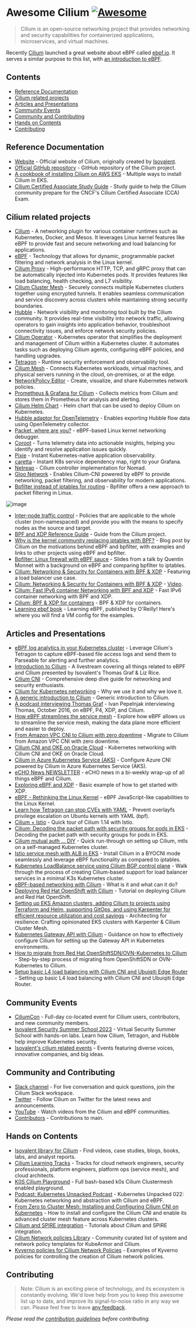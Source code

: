 # Awesome Cilium [![Awesome](https://awesome.re/badge.svg)](https://github.com/sindresorhus/awesome)

> Cilium is an open-source networking project that provides networking and security capabilities for containerized applications, microservices, and virtual machines.

Recently [Cilium](https://docs.cilium.io/en/stable) launched a great website about eBPF called [ebpf.io](https://ebpf.io/). It serves a similar purpose to this list, with [an introduction to eBPF](https://ebpf.io/what-is-ebpf).

## Contents

- [Reference Documentation](#reference-documentation)
- [Cilium related projects](#cilium-related-projects)
- [Articles and Presentations](#articles-and-presentations)
- [Community Events](#community-events)
- [Community and Contributing](#community-and-contributing)
- [Hands on Contents](#hands-on-contents)
- [Contributing](#contributing)

## Reference Documentation

- [Website](https://cilium.io) - Official website of Cilium, originally created by [Isovalent](https://isovalent.com/).
- [Official GitHub repository](https://github.com/cilium) - GitHub repository of the Cilium project.
- [A cookbook of installing Cilium on AWS EKS](https://github.com/littlejo/cilium-eks-cookbook) - Multiple ways to install Cilium in EKS.
- [Cilium Certified Associate Study Guide](https://github.com/isovalent/CCA-Study-Guide) - Study guide to help the Cilium community prepare for the CNCF's Cilium Certified Associate (CCA) Exam.

## Cilium related projects

- [Cilium](https://github.com/cilium/cilium) - A networking plugin for various container runtimes such as Kubernetes, Docker, and Mesos. It leverages Linux kernel features like eBPF to provide fast and secure networking and load balancing for applications.
- [eBPF](https://github.com/cilium/ebpf) - Technology that allows for dynamic, programmable packet filtering and network analysis in the Linux kernel.
- [Cilium Proxy](https://github.com/cilium/proxy) - High-performance HTTP, TCP, and gRPC proxy that can be automatically injected into Kubernetes pods. It provides features like load balancing, health checking, and L7 visibility.
- [Cilium Cluster Mesh](https://docs.cilium.io/en/v1.9/gettingstarted/clustermesh/) - Securely connects multiple Kubernetes clusters together using encrypted tunnels. It enables seamless communication and service discovery across clusters while maintaining strong security boundaries.
- [Hubble](https://github.com/cilium/hubble) - Network visibility and monitoring tool built by the Cilium community. It provides real-time visibility into network traffic, allowing operators to gain insights into application behavior, troubleshoot connectivity issues, and enforce network security policies.
- [Cilium Operator](https://docs.cilium.io/en/stable/internals/cilium_operator/) - Kubernetes operator that simplifies the deployment and management of Cilium within a Kubernetes cluster. It automates tasks such as deploying Cilium agents, configuring eBPF policies, and handling upgrades.
- [Tetragon](https://github.com/cilium/tetragon) - Runtime security enforcement and observability tool.
- [Cilium Mesh](https://isovalent.com/blog/post/introducing-cilium-mesh/) - Connects Kubernetes workloads, virtual machines, and physical servers running in the cloud, on-premises, or at the edge.
- [NetworkPolicy Editor](https://editor.networkpolicy.io/) - Create, visualize, and share Kubernetes network policies.
- [Prometheus & Grafana for Cilium](https://github.com/cilium/cilium/tree/main/examples/kubernetes/addons/prometheus) - Collects metrics from Cilium and stores them in Prometheus for analysis and alerting.
- [Cilium Helm Chart](https://artifacthub.io/packages/helm/cilium/cilium) - Helm chart that can be used to deploy Cilium on Kubernetes.
- [Hubble adaptor for OpenTelemetry](https://github.com/cilium/hubble-otel) - Enables exporting Hubble flow data using OpenTelemetry collector.
- [Packet, where are you?](https://github.com/cilium/pwru) - eBPF-based Linux kernel networking debugger.
- [Coroot](https://github.com/coroot/coroot) - Turns telemetry data into actionable insights, helping you identify and resolve application issues quickly.
- [Pixie](https://github.com/pixie-io/pixie) - Instant Kubernetes-native application observability.
- [caretta](https://github.com/groundcover-com/caretta) - Instant K8s service dependency map, right to your Grafana.
- [Netreap](https://github.com/cosmonic-labs/netreap) - Cilium controller implementation for Nomad.
- [Gloo Network](https://www.solo.io/products/gloo-network/) - Enables Cilium-CNI powered by eBPF to provide networking, packet filtering, and observability for modern applications.
- [Bpfilter instead of iptables for routing](https://www.admin-magazine.com/Archive/2019/50/Bpfilter-offers-a-new-approach-to-packet-filtering-in-Linux) - Bpfilter offers a new approach to packet filtering in Linux.

![image](https://github.com/seifrajhi/awesome-cilium/assets/26981510/b2236520-ea4c-400d-a5fd-15850a8bf420)

- [Inter-node traffic control](https://docs.cilium.io/en/latest/network/kubernetes/policy/#ciliumclusterwidenetworkpolicy) - Policies that are applicable to the whole cluster (non-namespaced) and provide you with the means to specify nodes as the source and target.
- [BPF and XDP Reference Guide](http://docs.cilium.io/en/latest/bpf/) - Guide from the Cilium project.
- [Why is the kernel community replacing iptables with BPF?](https://cilium.io/blog/2018/04/17/why-is-the-kernel-community-replacing-iptables/) - Blog post by Cilium on the motivations behind eBPF and bpfilter, with examples and links to other projects using eBPF and bpfilter.
- [Bpfilter: Linux firewall with eBPF sauce](https://qmo.fr/docs/talk_20180316_frnog_bpfilter.pdf) - Slides from a talk by Quentin Monnet with a background on eBPF and comparing bpfilter to iptables.
- [Cilium: Networking & Security for Containers with BPF & XDP](http://www.slideshare.net/ThomasGraf5/clium-container-networking-with-bpf-xdp) - Featuring a load balancer use case.
- [Cilium: Networking & Security for Containers with BPF & XDP](http://www.slideshare.net/Docker/cilium-bpf-xdp-for-containers-66969823) - [Video](https://www.youtube.com/watch?v=TnJF7ht3ZYc&list=PLkA60AVN3hh8oPas3cq2VA9xB7WazcIgs).
- [Cilium: Fast IPv6 container Networking with BPF and XDP](http://www.slideshare.net/ThomasGraf5/cilium-fast-ipv6-container-networking-with-bpf-and-xdp) - Fast IPv6 container networking with BPF and XDP.
- [Cilium: BPF & XDP for containers](https://fosdem.org/2017/schedule/event/cilium/) - BPF & XDP for containers.
- [Learning ebpf book](https://github.com/lizrice/learning-ebpf) - Learning eBPF, published by O'Reilly! Here's where you will find a VM config for the examples.

## Articles and Presentations

- [eBPF log analytics in your Kubernetes cluster](https://www.parseable.io/blog/ebpf-log-analytics) - Leverage Cilium's Tetragon to capture eBPF-based file access logs and send them to Parseable for alerting and further analytics.
- [Introduction to Cilium](https://www.youtube.com/watch?v=80OYrzS1dCA) - A livestream covering all things related to eBPF and Cilium presented by Isovalent's Thomas Graf & Liz Rice.
- [Cilium CNI](https://medium.com/itnext/cilium-cni-a-comprehensive-deep-dive-guide-for-networking-and-security-enthusiasts-588afbf72d5c) - Comprehensive deep dive guide for networking and security enthusiasts.
- [Cilium for Kubernetes networking](https://blog.palark.com/why-cilium-for-kubernetes-networking/) - Why we use it and why we love it.
- [A generic introduction to Cilium](https://opensource.googleblog.com/2016/11/cilium-networking-and-security.html) - Generic introduction to Cilium.
- [A podcast interviewing Thomas Graf](http://blog.ipspace.net/2016/10/fast-linux-packet-forwarding-with.html) - Ivan Pepelnjak interviewing Thomas, October 2016, on eBPF, P4, XDP, and Cilium.
- [How eBPF streamlines the service mesh](https://thenewstack.io/how-ebpf-streamlines-the-service-mesh/) - Explore how eBPF allows us to streamline the service mesh, making the data plane more efficient and easier to deploy.
- [From Amazon VPC CNI to Cilium with zero downtime](https://medium.com/codex/migrate-to-cilium-from-amazon-vpc-cni-with-zero-downtime-493827c6b45e) - Migrate to Cilium from Amazon VPC CNI with zero downtime.
- [Cilium CNI and OKE on Oracle Cloud](https://medium.com/oracledevs/cni-adventures-with-kubernetes-on-oracle-cloud-cilium-5c6f011746d5) - Kubernetes networking with Cilium CNI and OKE on Oracle Cloud.
- [Cilium in Azure Kubernetes Service (AKS)](https://learn.microsoft.com/en-us/azure/aks/azure-cni-powered-by-cilium) - Configure Azure CNI powered by Cilium in Azure Kubernetes Service (AKS).
- [eCHO News NEWSLETTER](https://www.linkedin.com/newsletters/echo-news-6937495018668482560/) - eCHO news in a bi-weekly wrap-up of all things eBPF and Cilium.
- [Exploring eBPF and XDP](https://naftalyava.com/example-xdp-ebpf-code-for-handling-ingress-traffic/) - Basic example of how to get started with XDP.
- [eBPF - Rethinking the Linux Kernel](https://docs.google.com/presentation/d/1AcB4x7JCWET0ysDr0gsX-EIdQSTyBtmi6OAW7bE0jm0/edit#slide=id.g6e43ab8f8d_0_612) - eBPF JavaScript-like capabilities to the Linux Kernel.
- [Learn how Tetragon can stop CVEs with YAML](https://djalal.opendz.org/post/prevent-kernel-overlayfs-ubuntu-cves-with-yaml/) - Prevent overlayfs privilege escalation on Ubuntu kernels with YAML (bpf).
- [Cilium + Istio](https://www.solo.io/blog/cilium-1-14-istio/) - Quick tour of Cilium 1.14 with Istio.
- [Cilium: Decoding the packet path with security groups for pods in EKS](https://medium.com/@amitmavgupta/security-groups-for-pods-in-eks-cilium-and-networking-f809cf72fc31) - Decoding the packet path with security groups for pods in EKS.
- [Cilium mutual auth … DIY](https://xxradar.medium.com/cilium-mutual-auth-diy-5d5036a82cf9) - Quick run-through on setting up Cilium, mtls on a self-managed Kubernetes cluster.
- [Istio service mesh with ALB in EKS](https://medium.com/@amitmavgupta/installing-cilium-in-azure-kubernetes-service-byocni-with-no-kube-proxy-825b9007b24b) - Install Cilium in a BYOCNI mode seamlessly and leverage eBPF functionality as compared to iptables.
- [Kubernetes LoadBalance service using Cilium BGP control plane](https://medium.com/@valentin.hristev/kubernetes-loadbalance-service-using-cilium-bgp-control-plane-8a5ad416546a) - Walk through the process of creating Cilium-based support for load balancer services in a minimal K3s Kubernetes cluster.
- [eBPF-based networking with Cilium](https://b-nova.com/en/home/content/ebpf-based-networking-with-cilium) - What is it and what can it do?
- [Deploying Red Hat OpenShift with Cilium](https://isovalent.com/blog/post/deploying-red-hat-openshift-with-cilium/) - Tutorial on deploying Cilium and Red Hat OpenShift.
- [Setting up EKS Amazon clusters, adding Cilium to projects using Terraform and Helm, supporting GitOps, and using Karpenter for efficient resource utilization and cost savings](https://aws.plainenglish.io/architecting-for-resilience-crafting-opinionated-eks-clusters-with-karpenter-cilium-cluster-mesh-c87cee1df934) - Architecting for resilience: Crafting opinionated EKS clusters with Karpenter & Cilium Cluster Mesh.
- [Kubernetes Gateway API with Cilium](https://kubito.dev/posts/kubernetes-gateway-api-cilium/) - Guidance on how to effectively configure Cilium for setting up the Gateway API in Kubernetes environments.
- [How to migrate from Red Hat OpenShiftSDN/OVN-Kubernetes to Cilium](https://veducate.co.uk/migrate-red-hat-openshiftsdn-ovn-kubernetes-cilium/) - Step-by-step process of migrating from OpenShiftSDN or OVN-Kubernetes to Cilium.
- [Setup basic L4 load balancing with Cilium CNI and Ubuiqiti Edge Router](https://www.viktorious.nl/2024/01/05/setup-basic-l4-load-balancing-with-cilium-cni-and-ubuiqiti-edge-router/) - Setting up basic L4 load balancing with Cilium CNI and Ubuiqiti Edge Router.

## Community Events

- [CiliumCon](https://cilium.io/events/) - Full-day co-located event for Cilium users, contributors, and new community members.
- [Isovalent Security Summer School 2023](https://isovalent.com/events/2023-07-security-summer-school/) - Virtual Security Summer School with hands-on labs. Learn how Cilium, Tetragon, and Hubble help improve Kubernetes security.
- [Isovalent's cilium related events](https://isovalent.com/events/) - Events featuring diverse voices, innovative companies, and big ideas.

## Community and Contributing

- [Slack channel](https://cilium.herokuapp.com/) - For live conversation and quick questions, join the Cilium Slack workspace.
- [Twitter](https://twitter.com/ciliumproject) - Follow Cilium on Twitter for the latest news and announcements.
- [YouTube](https://www.youtube.com/c/eBPFCiliumCommunity) - Watch videos from the Cilium and eBPF communities.
- [Contributors](https://github.com/cilium/cilium/graphs/contributors) - Contributions to main.

## Hands on Contents

- [Isovalent library for Cilium](https://isovalent.com/resource-library/) - Find videos, case studies, blogs, books, labs, and analyst reports.
- [Cilium Learning Tracks](https://isovalent.com/learning-tracks/) - Tracks for cloud network engineers, security professionals, platform engineers, platform ops (service mesh), and cloud architects.
- [K0S Cilium Playground](https://github.com/xinity/k0s_cilium_playground) - Full bash-based k0s Cilium Clustermesh enabled playground.
- [Podcast: Kubernetes Unpacked Podcast](https://packetpushers.net/podcast/kubernetes-unpacked-022-kubernetes-networking-and-abstraction-with-cilium-and-ebpf/) - Kubernetes Unpacked 022: Kubernetes networking and abstraction with Cilium and eBPF.
- [From Zero to Cluster Mesh: Installing and Configuring Cilium CNI on Kubernetes](https://www.youtube.com/watch?v=z8Kifl3M3LU&list=PLQpKr4_0p0jEIGtCeV4VcGd_-Jf49e1JY) - How to install and configure the Cilium CNI and enable its advanced cluster mesh feature across Kubernetes clusters.
- [Cilium and SPIRE integration](https://github.com/accuknox/cilium-spire-tutorials) - Tutorials about Cilium and SPIRE integration.
- [Cilium Network policies Library](https://github.com/kubearmor/policy-templates/tree/main) - Community curated list of system and network policy templates for KubeArmor and Cilium.
- [Kyverno policies for Cilium Network Policies](https://github.com/adobeSlash/cilium-kyverno) - Examples of Kyverno policies for controlling the creation of Cilium network policies.

## Contributing

> Note: Cilium is an exciting piece of technology, and its ecosystem is constantly evolving. We'd love help from _you_ to keep this awesome list up to date, and improve its signal-to-noise ratio in any way we can. Please feel free to leave [any feedback](https://github.com/seifrajhi/awesome-cilium/issues).

_Please read the [contribution guidelines](CONTRIBUTING.md) before contributing._
